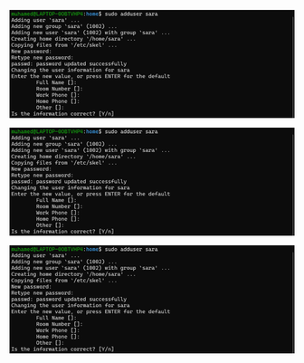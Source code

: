 
![pic_1](screenshots/Picture1.png)

![4_U](screenshots/Picture1.png)

 ![pic1](screenshots/Picture1.png)
